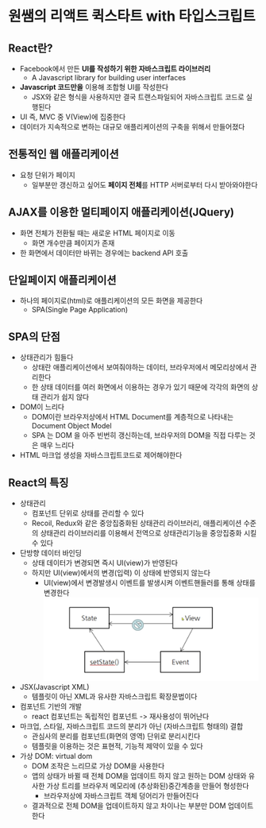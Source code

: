 # 원쌤의 리액트 퀵스타트 with 타입스크립트

## React란?

- Facebook에서 만든 **UI를 작성하기 위한 자바스크립트 라이브러리**
  - A Javascript library for building user interfaces
- **Javascript 코드만을** 이용해 조합형 UI를 작성한다
  - JSX와 같은 형식을 사용하지만 결국 트랜스파일되어 자바스크립트 코드로 실행된다
- UI 즉, MVC 중 V(View)에 집중한다
- 데이터가 지속적으로 변하는 대규모 애플리케이션의 구축을 위해서 만들어졌다

## 전통적인 웹 애플리케이션

- 요청 단위가 페이지
  - 일부분만 갱신하고 싶어도 **페이지 전체**를 HTTP 서버로부터 다시 받아와야한다

## AJAX를 이용한 멀티페이지 애플리케이션(JQuery)

- 화면 전체가 전환될 때는 새로운 HTML 페이지로 이동
  - 화면 개수만큼 페이지가 존재
- 한 화면에서 데이터만 바뀌는 경우에는 backend API 호출

## 단일페이지 애플리케이션

- 하나의 페이지로(html)로 애플리케이션의 모든 화면을 제공한다
  - SPA(Single Page Application)

## SPA의 단점

- 상태관리가 힘들다
  - 상태란 애플리케이션에서 보여줘야하는 데이터, 브라우저에서 메모리상에서 관리한다
  - 한 상태 데이터를 여러 화면에서 이용하는 경우가 있기 때문에 각각의 화면의 상태 관리가 쉽지 않다
- DOM이 느리다
  - DOM이란 브라우저상에서 HTML Document를 계층적으로 나타내는 Document Object Model
  - SPA 는 DOM 을 아주 빈번히 갱신하는데, 브라우저의 DOM을 직접 다루는 것은 매우 느리다
- HTML 마크업 생성을 자바스크립트코드로 제어해야한다

## React의 특징

- 상태관리
  - 컴포넌트 단위로 상태를 관리할 수 있다
  - Recoil, Redux와 같은 중앙집중화된 상태관리 라이브러리, 애플리케이션 수준의 상태관리 라이브러리를 이용해서 전역으로 상태관리기능을 중앙집중화 시킬 수 있다
- 단방향 데이터 바인딩
  - 상태 데이터가 변경되면 즉시 UI(view)가 반영된다
  - 하지만 UI(view)에서의 변경(입력) 이 상태에 반영되지 않는다
    - UI(view)에서 변경발생시 이벤트를 발생시켜 이벤트핸들러를 통해 상태를 변경한다
      ![Alt text](images/image-147.png)
- JSX(Javascript XML)
  - 템플릿이 아닌 XML과 유사한 자바스크립트 확장문법이다
- 컴포넌트 기반의 개발
  - react 컴포넌트는 독립적인 컴포넌트 -> 재사용성이 뛰어난다
- 마크업, 스타일, 자바스크립트 코드의 분리가 아닌 (자바스크립트 형태의) 결합
  - 관심사의 분리를 컴포넌트(화면의 영역) 단위로 분리시킨다
  - 템플릿을 이용하는 것은 표현적, 기능적 제약이 있을 수 있다
- 가상 DOM: virtual dom
  - DOM 조작은 느리므로 가상 DOM을 사용한다
  - 앱의 상태가 바뀔 때 전체 DOM을 업데이트 하지 않고 원하는 DOM 상태와 유사한 가상 트리를 브라우저 메모리에 (추상화된)중간계층을 만들어 형성한다
    - 브라우저상에 자바스크립트 객체 덩어리가 만들어진다
  - 결과적으로 전체 DOM을 업데이트하지 않고 차이나는 부분만 DOM 업데이트한다

